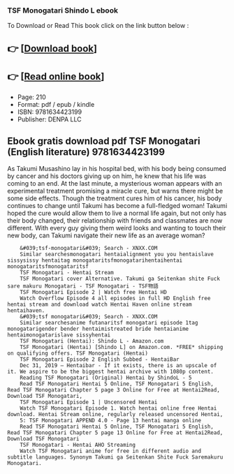 ### TSF Monogatari Shindo L ebook

To Download or Read This book click on the link button below :

## 👉  [**[Download book](http://get-pdfs.com/download.php?group=book&from=github.com&id=634428&lnk=1064 "Download book")**]

## 👉  [**[Read online book](http://get-pdfs.com/download.php?group=book&from=github.com&id=634428&lnk=1064 "Read online book")**]


* Page: 210
* Format: pdf / epub / kindle
* ISBN: 9781634423199
* Publisher: DENPA LLC



## Ebook gratis download pdf TSF Monogatari (English literature) 9781634423199



As Takumi Musashino lay in his hospital bed, with his body being consumed by cancer and his doctors giving up on him, he knew that his life was coming to an end. At the last minute, a mysterious woman appears with an experimental treatment promising a miracle cure, but warns there might be some side effects. Though the treatment cures him of his cancer, his body continues to change until Takumi has become a full-fledged woman! Takumi hoped the cure would allow them to live a normal life again, but not only has their body changed, their relationship with friends and classmates are now different. With every guy giving them weird looks and wanting to touch their new body, can Takumi navigate their new life as an average woman?


        &#039;tsf-monogatari&#039; Search - XNXX.COM
        Similar searchesmonogatari hentaialignment you you hentaislave sissysissy hentaitag monogataritsfmonogatarihentaihentai monogataritsfmonogataritsf 
        TSF Monogatari - Hentai Stream
        TSF Monogatari cover Alternative. Takumi ga Seitenkan shite Fuck sare makuru Monogatari - TSF Monogatari - TSF物語 
        TSF Monogatari Episode 2 | Watch free Hentai HD
        Watch Overflow Episode 4 all episodes in full HD English free hentai stream and download watch Hentai Haven online stream hentaihaven.
        &#039;tsf monogatari&#039; Search - XNXX.COM
        Similar searchesanime futanaritsf monogatari episode 1tag monogatarigender bender hentaimistreated bride hentaianime hentaimonogatarislave sissyhentai 
        TSF Monogatari (Hentai): Shindo L - Amazon.com
        TSF Monogatari (Hentai) [Shindo L] on Amazon.com. *FREE* shipping on qualifying offers. TSF Monogatari (Hentai)
        TSF Monogatari Episode 2 English Subbed - HentaiBar
        Dec 31, 2019 — Hentaibar - If it exists, there is an upscale of it. We aspire to be the biggest hentai archive with 1080p content.
        Reading TSF Monogatari (Original) Hentai by ShindoL - 5
        Read TSF Monogatari Hentai 5 Online, TSF Monogatari 5 English, Read TSF Monogatari Chapter 5 page 3 Online for Free at Hentai2Read, Download TSF Monogatari, 
        TSF Monogatari Episode 1 | Uncensored Hentai
        Watch TSF Monogatari Episode 1. Watch hentai online free Hentai download. Hentai Stream online, regularly released uncensored Hentai, 
        5: TSF Monogatari APPEND 4.0 - Page 13 hentai manga online
        Read TSF Monogatari Hentai 5 Online, TSF Monogatari 5 English, Read TSF Monogatari Chapter 5 page 13 Online for Free at Hentai2Read, Download TSF Monogatari 
        TSF Monogatari - Hentai AHO Streaming
        Watch TSF Monogatari anime for free in different audio and subtitle languages. Synonym Takumi ga Seitenkan Shite Fuck Saremakuru Monogatari.
    




